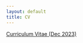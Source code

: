 ```yaml
---
layout: default
title: CV
---
```


<a href ="https://yitalu.github.io/pdf/cv_lu_dec2023.pdf">Curriculum Vitae (Dec 2023)</a>